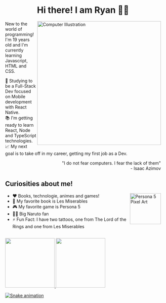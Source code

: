 <h1 align="center">Hi there! I am Ryan 🙋‍♂️</h1>

<img src="https://user-images.githubusercontent.com/93164668/142193945-3813ab03-822f-49b0-ae4c-78fa4f58f3ba.png" width="400px" align="right" alt="Computer Illustration">

 New to the world of programming!<br>
 I'm 19 years old and I'm currently learning Javascript, HTML and CSS.<br>
 
🎯 Studying to be a Full-Stack Dev focused on Mobile development with React Native.<br>
📚 I'm getting ready to learn React, Node and TypeScript technologies.<br>
📈 My next goal is to take off in my career, getting my first job as a Dev.

<div align="right">
 "I do not fear computers. I fear the lack of them"<br>
 - Isaac Azimov
</div>

<h2>Curiosities about me!</h2>

<img src="https://user-images.githubusercontent.com/93164668/142421987-c61592ae-46f6-4468-81d7-a3f6c49bda95.gif" alt="Persona 5 Pixel Art" width="100px" align="right">

 - ❤ Books, technologie, animes and games!
 - 📖 My favorite book is Les Miserables
 - 🎮 My favorite game is Persona 5
 - 🐱‍👤 Big Naruto fan
 - ⚡ Fun Fact: I have two tattoos, one from The Lord of the Rings and one from Les Miserables

 ##
 
<div>
  <a href="https://github.com/ryanvgomes">
  <img height="160em" src="https://github-readme-stats.vercel.app/api?username=ryanborel&show_icons=true&theme=aura&include_all_commits=true&count_private=true"/>
  <img height="160em" src="https://github-readme-stats.vercel.app/api/top-langs/?username=ryanborels&layout=compact&theme=aura"/>
</div>

![Snake animation](https://github.com/ryanborel/ryanborels/blob/output/github-contribution-grid-snake.svg)
